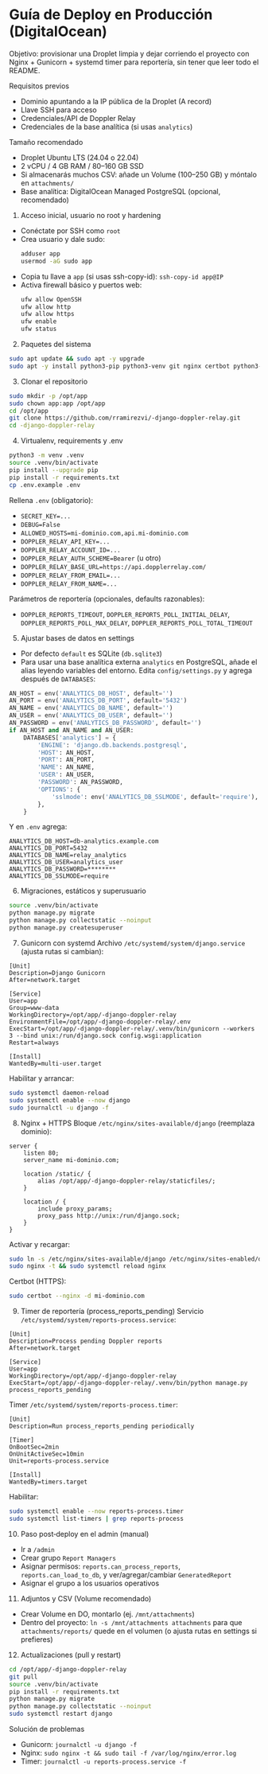 # Guía de Deploy en Producción (DigitalOcean)

Objetivo: provisionar una Droplet limpia y dejar corriendo el proyecto con Nginx + Gunicorn + systemd timer para reportería, sin tener que leer todo el README.

Requisitos previos
- Dominio apuntando a la IP pública de la Droplet (A record)
- Llave SSH para acceso
- Credenciales/API de Doppler Relay
- Credenciales de la base analítica (si usas `analytics`)

Tamaño recomendado
- Droplet Ubuntu LTS (24.04 o 22.04)
- 2 vCPU / 4 GB RAM / 80–160 GB SSD
- Si almacenarás muchos CSV: añade un Volume (100–250 GB) y móntalo en `attachments/`
- Base analítica: DigitalOcean Managed PostgreSQL (opcional, recomendado)

1) Acceso inicial, usuario no root y hardening
- Conéctate por SSH como `root`
- Crea usuario y dale sudo:
  ```bash
  adduser app
  usermod -aG sudo app
  ```
- Copia tu llave a `app` (si usas ssh-copy-id): `ssh-copy-id app@IP`
- Activa firewall básico y puertos web:
  ```bash
  ufw allow OpenSSH
  ufw allow http
  ufw allow https
  ufw enable
  ufw status
  ```

2) Paquetes del sistema
```bash
sudo apt update && sudo apt -y upgrade
sudo apt -y install python3-pip python3-venv git nginx certbot python3-certbot-nginx
```

3) Clonar el repositorio
```bash
sudo mkdir -p /opt/app
sudo chown app:app /opt/app
cd /opt/app
git clone https://github.com/rramirezvi/-django-doppler-relay.git
cd -django-doppler-relay
```

4) Virtualenv, requirements y .env
```bash
python3 -m venv .venv
source .venv/bin/activate
pip install --upgrade pip
pip install -r requirements.txt
cp .env.example .env
```

Rellena `.env` (obligatorio):
- `SECRET_KEY=...`
- `DEBUG=False`
- `ALLOWED_HOSTS=mi-dominio.com,api.mi-dominio.com`
- `DOPPLER_RELAY_API_KEY=...`
- `DOPPLER_RELAY_ACCOUNT_ID=...`
- `DOPPLER_RELAY_AUTH_SCHEME=Bearer` (u otro)
- `DOPPLER_RELAY_BASE_URL=https://api.dopplerrelay.com/`
- `DOPPLER_RELAY_FROM_EMAIL=...`
- `DOPPLER_RELAY_FROM_NAME=...`

Parámetros de reportería (opcionales, defaults razonables):
- `DOPPLER_REPORTS_TIMEOUT`, `DOPPLER_REPORTS_POLL_INITIAL_DELAY`, `DOPPLER_REPORTS_POLL_MAX_DELAY`, `DOPPLER_REPORTS_POLL_TOTAL_TIMEOUT`

5) Ajustar bases de datos en settings
- Por defecto `default` es SQLite (`db.sqlite3`)
- Para usar una base analítica externa `analytics` en PostgreSQL, añade el alias leyendo variables del entorno. Edita `config/settings.py` y agrega después de `DATABASES`:

```python
AN_HOST = env('ANALYTICS_DB_HOST', default='')
AN_PORT = env('ANALYTICS_DB_PORT', default='5432')
AN_NAME = env('ANALYTICS_DB_NAME', default='')
AN_USER = env('ANALYTICS_DB_USER', default='')
AN_PASSWORD = env('ANALYTICS_DB_PASSWORD', default='')
if AN_HOST and AN_NAME and AN_USER:
    DATABASES['analytics'] = {
        'ENGINE': 'django.db.backends.postgresql',
        'HOST': AN_HOST,
        'PORT': AN_PORT,
        'NAME': AN_NAME,
        'USER': AN_USER,
        'PASSWORD': AN_PASSWORD,
        'OPTIONS': {
            'sslmode': env('ANALYTICS_DB_SSLMODE', default='require'),
        },
    }
```

Y en `.env` agrega:
```
ANALYTICS_DB_HOST=db-analytics.example.com
ANALYTICS_DB_PORT=5432
ANALYTICS_DB_NAME=relay_analytics
ANALYTICS_DB_USER=analytics_user
ANALYTICS_DB_PASSWORD=********
ANALYTICS_DB_SSLMODE=require
```

6) Migraciones, estáticos y superusuario
```bash
source .venv/bin/activate
python manage.py migrate
python manage.py collectstatic --noinput
python manage.py createsuperuser
```

7) Gunicorn con systemd
Archivo `/etc/systemd/system/django.service` (ajusta rutas si cambian):
```
[Unit]
Description=Django Gunicorn
After=network.target

[Service]
User=app
Group=www-data
WorkingDirectory=/opt/app/-django-doppler-relay
EnvironmentFile=/opt/app/-django-doppler-relay/.env
ExecStart=/opt/app/-django-doppler-relay/.venv/bin/gunicorn --workers 3 --bind unix:/run/django.sock config.wsgi:application
Restart=always

[Install]
WantedBy=multi-user.target
```

Habilitar y arrancar:
```bash
sudo systemctl daemon-reload
sudo systemctl enable --now django
sudo journalctl -u django -f
```

8) Nginx + HTTPS
Bloque `/etc/nginx/sites-available/django` (reemplaza dominio):
```
server {
    listen 80;
    server_name mi-dominio.com;

    location /static/ {
        alias /opt/app/-django-doppler-relay/staticfiles/;
    }

    location / {
        include proxy_params;
        proxy_pass http://unix:/run/django.sock;
    }
}
```
Activar y recargar:
```bash
sudo ln -s /etc/nginx/sites-available/django /etc/nginx/sites-enabled/django
sudo nginx -t && sudo systemctl reload nginx
```
Certbot (HTTPS):
```bash
sudo certbot --nginx -d mi-dominio.com
```

9) Timer de reportería (process_reports_pending)
Servicio `/etc/systemd/system/reports-process.service`:
```
[Unit]
Description=Process pending Doppler reports
After=network.target

[Service]
User=app
WorkingDirectory=/opt/app/-django-doppler-relay
ExecStart=/opt/app/-django-doppler-relay/.venv/bin/python manage.py process_reports_pending
```

Timer `/etc/systemd/system/reports-process.timer`:
```
[Unit]
Description=Run process_reports_pending periodically

[Timer]
OnBootSec=2min
OnUnitActiveSec=10min
Unit=reports-process.service

[Install]
WantedBy=timers.target
```

Habilitar:
```bash
sudo systemctl enable --now reports-process.timer
sudo systemctl list-timers | grep reports-process
```

10) Paso post‑deploy en el admin (manual)
- Ir a `/admin`
- Crear grupo `Report Managers`
- Asignar permisos: `reports.can_process_reports`, `reports.can_load_to_db`, y ver/agregar/cambiar `GeneratedReport`
- Asignar el grupo a los usuarios operativos

11) Adjuntos y CSV (Volume recomendado)
- Crear Volume en DO, montarlo (ej. `/mnt/attachments`)
- Dentro del proyecto: `ln -s /mnt/attachments attachments` para que `attachments/reports/` quede en el volumen (o ajusta rutas en settings si prefieres)

12) Actualizaciones (pull y restart)
```bash
cd /opt/app/-django-doppler-relay
git pull
source .venv/bin/activate
pip install -r requirements.txt
python manage.py migrate
python manage.py collectstatic --noinput
sudo systemctl restart django
```

Solución de problemas
- Gunicorn: `journalctl -u django -f`
- Nginx: `sudo nginx -t && sudo tail -f /var/log/nginx/error.log`
- Timer: `journalctl -u reports-process.service -f`

